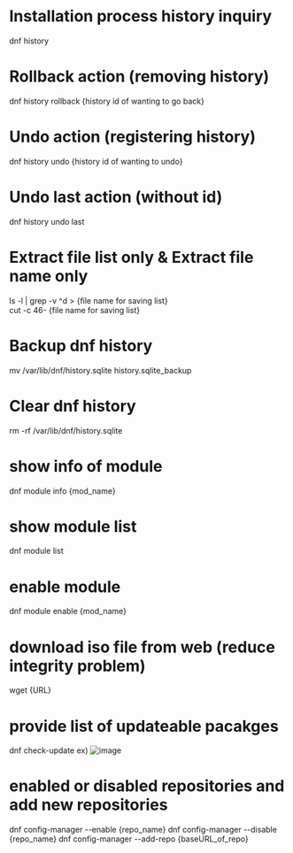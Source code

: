 # Installation process history inquiry  
dnf history

# Rollback action (removing history)
dnf history rollback {history id of wanting to go back}

# Undo action (registering history)
dnf history undo {history id of wanting to undo}

# Undo last action (without id)
dnf history undo last

# Extract file list only & Extract file name only
ls -l | grep -v ^d  > {file name for saving list}  
cut -c 46- {file name for saving list}

# Backup dnf history
mv /var/lib/dnf/history.sqlite history.sqlite_backup

# Clear dnf history
rm -rf /var/lib/dnf/history.sqlite

# show info of module
dnf module info {mod_name}

# show module list
dnf module list

# enable module
dnf module enable {mod_name}

# download iso file from web (reduce integrity problem)
wget {URL}

# provide list of updateable pacakges
dnf check-update
ex)
![image](https://user-images.githubusercontent.com/24868649/89974707-bf42f000-dc9e-11ea-8422-24b48a716fbe.png)

# enabled or disabled repositories and add new repositories
dnf config-manager --enable {repo_name}
dnf config-manager --disable {repo_name}
dnf config-manager --add-repo {baseURL_of_repo}
